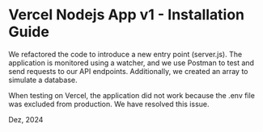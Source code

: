 
# Vercel Nodejs App v1 - Installation Guide

We refactored the code to introduce a new entry point (server.js). The application is monitored using a watcher, and we use Postman to test and send requests to our API endpoints. Additionally, we created an array to simulate a database.

When testing on Vercel, the application did not work because the .env file was excluded from production. We have resolved this issue.

Dez, 2024